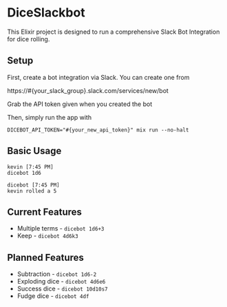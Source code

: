 DiceSlackbot
============

This Elixir project is designed to run a comprehensive Slack Bot Integration for dice rolling.


Setup
-----

First, create a bot integration via Slack. You can create one from

https://#{your_slack_group}.slack.com/services/new/bot

Grab the API token given when you created the bot

Then, simply run the app with

```
DICEBOT_API_TOKEN="#{your_new_api_token}" mix run --no-halt
```

Basic Usage
-----------

```
kevin [7:45 PM] 
dicebot 1d6

dicebot [7:45 PM] 
kevin rolled a 5
```

Current Features
----------------

* Multiple terms - `dicebot 1d6+3`
* Keep - `dicebot 4d6k3`

Planned Features
----------------

* Subtraction - `dicebot 1d6-2`
* Exploding dice - `dicebot 4d6e6`
* Success dice - `dicebot 10d10s7`
* Fudge dice - `dicebot 4df`
